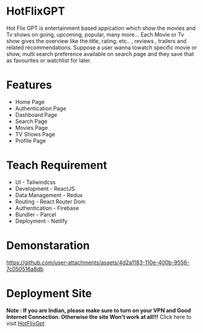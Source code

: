 <h1>HotFlixGPT</h1>
<p>Hot Flix GPT is entertainment based appication which show the movies and Tv shows on going, upcoming, popular, many more... Each Movie or Tv show gives the overview like the title, rating, etc.. , reviews , trailers and related recommendations. Suppose a user wanna towatch specific movie or show, multi search  preference available on search page and they save that as favourites or watchlist for later.  </p>

<h1>Features</h1>
<ul>
   <li>Home Page</li>
   <li>Authentication Page</li>
   <li>Dashboard Page</li>
   <li>Search Page</li>
   <li>Movies Page</li>
   <li>TV Shows Page</li>
   <li>Profile Page</li>
</ul>

<h1>Teach Requirement</h1>
<ul>
   <li>UI - Tailwindcss</li>
   <li>Development - ReactJS</li>
   <li>Data Management - Redux</li>
   <li>Routing - React Router Dom</li>
   <li>Authentication - Firebase</li>
   <li>Bundler - Parcel</li>
   <li>Deployment - Netlify</li>
</ul>

<h1>Demonstaration</h1>


https://github.com/user-attachments/assets/4d2a1183-110e-400b-9556-7c050516a8db


<h1>Deployment Site</h1>
<strong>Note : If you are Indian, please make sure to turn on your VPN and Good Internet Connection. Otherwise the site Won't work at all!!!</strong>
Click here to visit <a href="https://hotflixgpt.netlify.app/">HotFlixGpt</a>
